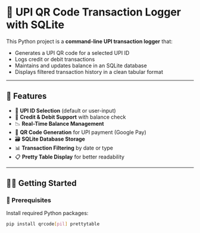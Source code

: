 # 🏦 UPI QR Code Transaction Logger with SQLite

This Python project is a **command-line UPI transaction logger** that:
- Generates a UPI QR code for a selected UPI ID
- Logs credit or debit transactions
- Maintains and updates balance in an SQLite database
- Displays filtered transaction history in a clean tabular format

---

## 📌 Features

- 🔐 **UPI ID Selection** (default or user-input)
- 💸 **Credit & Debit Support** with balance check
- 📉 **Real-Time Balance Management**
- 🧾 **QR Code Generation** for UPI payment (Google Pay)
- 🗃️ **SQLite Database Storage**
- 📊 **Transaction Filtering** by date or type
- 📋 **Pretty Table Display** for better readability

---

## 🧑‍💻 Getting Started

### 🔧 Prerequisites

Install required Python packages:

```bash
pip install qrcode[pil] prettytable
